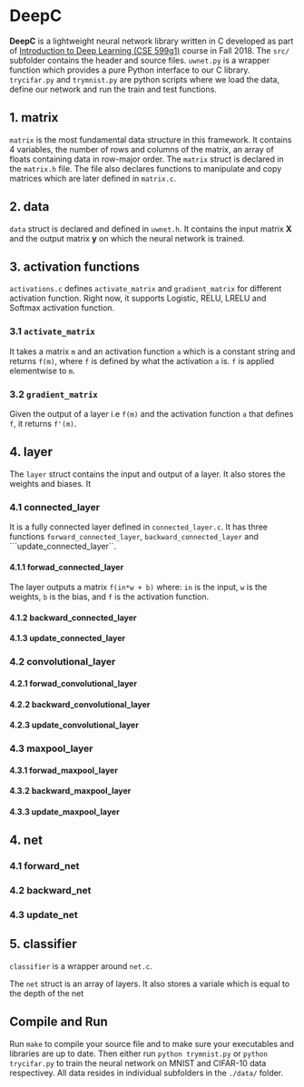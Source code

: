 # DeepC

**DeepC** is a lightweight neural network library written in C developed as part of [Introduction to Deep Learning (CSE 599g1)](https://courses.cs.washington.edu/courses/cse599g1/18au/) course in Fall 2018. The ```src/``` subfolder contains the header and source files. ```uwnet.py``` is a wrapper function which provides a pure Python interface to our C library. ```trycifar.py``` and ```trymnist.py``` are python scripts where we load the data, define our network and run the train and test functions.

## 1. matrix

```matrix``` is the most fundamental data structure in this framework. It contains 4 variables, the number of rows and columns of the matrix, an array of floats containing data in row-major order. The ```matrix``` struct is declared in the ```matrix.h``` file. The file also declares functions to manipulate and copy matrices which are later defined in ```matrix.c```. 

## 2. data

```data``` struct is declared and defined in ```uwnet.h```. It contains the input matrix **X** and the output matrix **y** on which the neural network is trained.

## 3. activation functions

```activations.c``` defines ```activate_matrix``` and ```gradient_matrix``` for different activation function. Right now, it supports Logistic, RELU, LRELU and Softmax activation function.

### 3.1 ```activate_matrix```

It takes a matrix ```m``` and an activation function ```a```  which is a constant string and returns ```f(m)```, where ```f``` is defined by what the activation ```a``` is. ```f``` is applied elementwise to ```m```.

### 3.2 ```gradient_matrix```

Given the output of a layer i.e ```f(m)``` and the activation function ```a``` that defines ```f```, it returns ```f'(m)```.

## 4. layer

The ```layer``` struct contains the input and output of a layer. It also stores the weights and biases. It  

### 4.1 connected_layer 

It is a fully connected layer defined in ```connected_layer.c```. It has three functions ```forward_connected_layer```, ```backward_connected_layer``` and ```update_connected_layer``.

#### 4.1.1 forwad_connected_layer

The layer outputs a matrix ```f(in*w + b)``` where: ```in``` is the input, ```w``` is the weights, ```b``` is the bias, and ```f``` is the activation function.

#### 4.1.2 backward_connected_layer

#### 4.1.3 update_connected_layer

### 4.2 convolutional_layer

#### 4.2.1 forwad_convolutional_layer

#### 4.2.2 backward_convolutional_layer

#### 4.2.3 update_convolutional_layer

### 4.3 maxpool_layer

#### 4.3.1 forwad_maxpool_layer

#### 4.3.2 backward_maxpool_layer

#### 4.3.3 update_maxpool_layer


## 4. net

### 4.1 forward_net

### 4.2 backward_net

### 4.3 update_net

## 5. classifier

```classifier``` is a wrapper around ```net.c```.

The ```net``` struct is an array of layers. It also stores a variale which is equal to the depth of the net

## Compile and Run

Run ```make``` to compile your source file and to make sure your executables and libraries are up to date. Then either run ```python trymnist.py``` or  ```python trycifar.py``` to train the  neural network on MNIST and CIFAR-10 data respectivey. All data resides in individual subfolders in the ```./data/``` folder.
